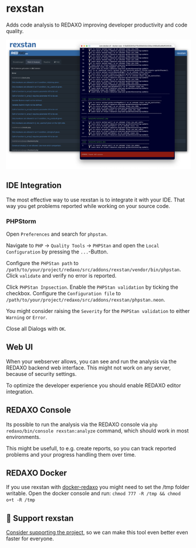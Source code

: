 rexstan
=======

Adds code analysis to REDAXO improving developer productivity and code quality.

![Screenshots](https://github.com/FriendsOfREDAXO/rexstan/blob/assets/stanscreen.png?raw=true)


## IDE Integration

The most effective way to use rexstan is to integrate it with your IDE.
That way you get problems reported while working on your source code.

### PHPStorm

Open `Preferences` and search for `phpstan`.

Navigate to `PHP` -> `Quality Tools` -> `PHPStan` and open the `Local Configuration` by pressing the `...`-Button.

Configure the `PHPStan path` to `/path/to/your/project/redaxo/src/addons/rexstan/vendor/bin/phpstan`.
Click `validate` and verify no error is reported.

Click `PHPStan Inpsection`. Enable the `PHPStan validation` by ticking the checkbox.
Configure the `Configuration file` to `/path/to/your/project/redaxo/src/addons/rexstan/phpstan.neon`.

You might consider raising the `Severity` for the `PHPStan validation` to either `Warning` or `Error`.

Close all Dialogs with `OK`.

## Web UI

When your webserver allows, you can see and run the analysis via the REDAXO backend web interface.
This might not work on any server, because of security settings.

To optimize the developer experience you should enable REDAXO editor integration.

## REDAXO Console

Its possible to run the analysis via the REDAXO console via `php redaxo/bin/console rexstan:analyze` command, which should work in most environments.

This might be usefull, to e.g. create reports, so you can track reported problems and your progress handling them over time.

## REDAXO Docker 

If you use rexstan with [docker-redaxo](https://github.com/FriendsOfREDAXO/docker-redaxo) you might need to set the /tmp folder writable. Open the docker console and run: `chmod 777 -R /tmp && chmod o+t -R /tmp`

## 💌 Support rexstan

[Consider supporting the project](https://github.com/sponsors/staabm), so we can make this tool even better even faster for everyone.


